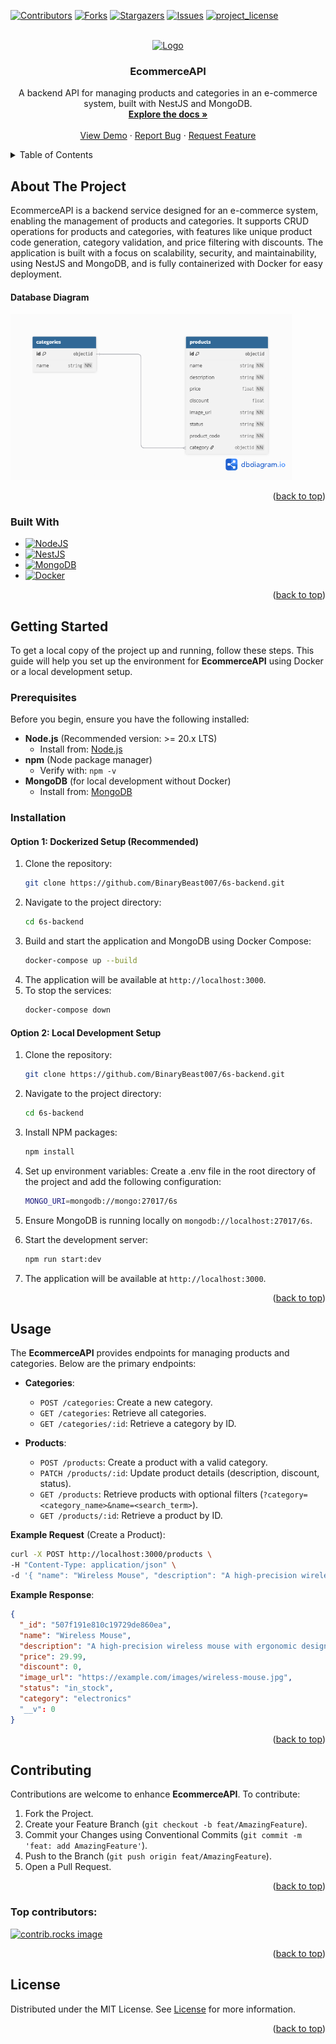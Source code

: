 <a id="readme-top"></a>

<!-- PROJECT SHIELDS -->

[![Contributors][contributors-shield]][contributors-url]
[![Forks][forks-shield]][forks-url]
[![Stargazers][stars-shield]][stars-url]
[![Issues][issues-shield]][issues-url]
[![project_license][license-shield]][license-url]

<!-- PROJECT LOGO -->
<br />
<div align="center">
  <a href="https://github.com/BinaryBeast007/6s-backend">
    <img src="https://img.icons8.com/fluency/96/shopping-cart.png" alt="Logo" width="80" height="80">
  </a>

<h3 align="center">EcommerceAPI</h3>

  <p align="center">
    A backend API for managing products and categories in an e-commerce system, built with NestJS and MongoDB.
    <br />
    <a href="https://github.com/BinaryBeast007/6s-backend"><strong>Explore the docs »</strong></a>
    <br />
    <br />
    <a href="https://github.com/BinaryBeast007/6s-backend">View Demo</a>
    ·
    <a href="https://github.com/BinaryBeast007/6s-backend/issues/new?labels=bug&template=bug-report---.md">Report Bug</a>
    ·
    <a href="https://github.com/BinaryBeast007/6s-backend/issues/new?labels=enhancement&template=feature-request---.md">Request Feature</a>
  </p>
</div>

<!-- TABLE OF CONTENTS -->
<details>
  <summary>Table of Contents</summary>
  <ol>
    <li>
      <a href="#about-the-project">About The Project</a>
      <ul>
        <li><a href="#built-with">Built With</a></li>
      </ul>
    </li>
    <li>
      <a href="#getting-started">Getting Started</a>
      <ul>
        <li><a href="#prerequisites">Prerequisites</a></li>
        <li><a href="#installation">Installation</a></li>
      </ul>
    </li>
    <li><a href="#usage">Usage</a></li>
    <li><a href="#roadmap">Roadmap</a></li>
    <li><a href="#contributing">Contributing</a></li>
    <li><a href="#license">License</a></li>
  </ol>
</details>

<!-- ABOUT THE PROJECT -->

## About The Project

EcommerceAPI is a backend service designed for an e-commerce system, enabling the management of products and categories. It supports CRUD operations for products and categories, with features like unique product code generation, category validation, and price filtering with discounts. The application is built with a focus on scalability, security, and maintainability, using NestJS and MongoDB, and is fully containerized with Docker for easy deployment.

#### Database Diagram

<img src="assets/6s-diagram.png" width="450px" />

<p align="right">(<a href="#readme-top">back to top</a>)</p>

### Built With

- [![NodeJS][NodeJS]][NodeJS-url]
- [![NestJS][NestJS]][NestJS-url]
- [![MongoDB][MongoDB]][MongoDB-url]
- [![Docker][Docker]][Docker-url]

<p align="right">(<a href="#readme-top">back to top</a>)</p>

<!-- GETTING STARTED -->

## Getting Started

To get a local copy of the project up and running, follow these steps. This guide will help you set up the environment for **EcommerceAPI** using Docker or a local development setup.

### Prerequisites

Before you begin, ensure you have the following installed:

- **Node.js** (Recommended version: >= 20.x LTS)
  - Install from: [Node.js][NodeJS-url]
- **npm** (Node package manager)
  - Verify with: `npm -v`
- **MongoDB** (for local development without Docker)
  - Install from: [MongoDB][MongoDB-url]

### Installation

#### Option 1: Dockerized Setup (Recommended)
1. Clone the repository:
   ```sh
   git clone https://github.com/BinaryBeast007/6s-backend.git
   ```
2. Navigate to the project directory:
   ```sh
   cd 6s-backend
   ```
3. Build and start the application and MongoDB using Docker Compose:
   ```sh
   docker-compose up --build
   ```
4. The application will be available at `http://localhost:3000`.
5. To stop the services:
   ```sh
   docker-compose down
   ```

#### Option 2: Local Development Setup
1. Clone the repository:
   ```sh
   git clone https://github.com/BinaryBeast007/6s-backend.git
   ```
2. Navigate to the project directory:
   ```sh
   cd 6s-backend
   ```
3. Install NPM packages:
   ```sh
   npm install
   ```
4. Set up environment variables: Create a .env file in the root directory of the project and add the following configuration:
   ```sh
   MONGO_URI=mongodb://mongo:27017/6s
   ```
   
6. Ensure MongoDB is running locally on `mongodb://localhost:27017/6s`.

7. Start the development server:
   ```sh
   npm run start:dev
   ```
8. The application will be available at `http://localhost:3000`.

<p align="right">(<a href="#readme-top">back to top</a>)</p>

<!-- USAGE EXAMPLES -->

## Usage

The **EcommerceAPI** provides endpoints for managing products and categories. Below are the primary endpoints:

- **Categories**:
  - `POST /categories`: Create a new category.
  - `GET /categories`: Retrieve all categories.
  - `GET /categories/:id`: Retrieve a category by ID.

- **Products**:
  - `POST /products`: Create a product with a valid category.
  - `PATCH /products/:id`: Update product details (description, discount, status).
  - `GET /products`: Retrieve products with optional filters (`?category=<category_name>&name=<search_term>`).
  - `GET /products/:id`: Retrieve a product by ID.

**Example Request** (Create a Product):
```bash
curl -X POST http://localhost:3000/products \
-H "Content-Type: application/json" \
-d '{ "name": "Wireless Mouse", "description": "A high-precision wireless mouse with ergonomic design.", "price": 29.99, "discount": 0, "image_url": "https://example.com/images/wireless-mouse.jpg", "status": "in_stock", "category": "electronics" }'
```

**Example Response**:
```json
{
  "_id": "507f191e810c19729de860ea",
  "name": "Wireless Mouse",
  "description": "A high-precision wireless mouse with ergonomic design.",
  "price": 29.99,
  "discount": 0,
  "image_url": "https://example.com/images/wireless-mouse.jpg",
  "status": "in_stock",
  "category": "electronics"
  "__v": 0
}
```



<p align="right">(<a href="#readme-top">back to top</a>)</p>

<!-- CONTRIBUTING -->

## Contributing

Contributions are welcome to enhance **EcommerceAPI**. To contribute:

1. Fork the Project.
2. Create your Feature Branch (`git checkout -b feat/AmazingFeature`).
3. Commit your Changes using Conventional Commits (`git commit -m 'feat: add AmazingFeature'`).
4. Push to the Branch (`git push origin feat/AmazingFeature`).
5. Open a Pull Request.

<p align="right">(<a href="#readme-top">back to top</a>)</p>

### Top contributors:

<a href="https://github.com/BinaryBeast007/6s-backend/graphs/contributors">
  <img src="https://contrib.rocks/image?repo=BinaryBeast007/6s-backend" alt="contrib.rocks image" />
</a>

<p align="right">(<a href="#readme-top">back to top</a>)</p>

<!-- LICENSE -->

## License

Distributed under the MIT License. See [License][License-url] for more information.

<p align="right">(<a href="#readme-top">back to top</a>)</p>

<!-- MARKDOWN LINKS & IMAGES -->

[contributors-shield]: https://img.shields.io/github/contributors/BinaryBeast007/6s-backend.svg?style=for-the-badge
[contributors-url]: https://github.com/BinaryBeast007/6s-backend/graphs/contributors
[forks-shield]: https://img.shields.io/github/forks/BinaryBeast007/6s-backend.svg?style=for-the-badge
[forks-url]: https://github.com/BinaryBeast007/6s-backend/network/members
[stars-shield]: https://img.shields.io/github/stars/BinaryBeast007/6s-backend.svg?style=for-the-badge
[stars-url]: https://github.com/BinaryBeast007/6s-backend/stargazers
[issues-shield]: https://img.shields.io/github/issues/BinaryBeast007/6s-backend.svg?style=for-the-badge
[issues-url]: https://github.com/BinaryBeast007/6s-backend/issues
[license-shield]: https://img.shields.io/github/license/BinaryBeast007/6s-backend.svg?style=for-the-badge
[license-url]: https://github.com/BinaryBeast007/6s-backend/blob/main/LICENSE
[NodeJS-url]: https://nodejs.org/
[NodeJS]: https://img.shields.io/badge/node.js-6DA55F?style=for-the-badge&logo=node.js&logoColor=white
[NestJS-url]: https://nestjs.com/
[NestJS]: https://img.shields.io/badge/nestjs-%23E0234E.svg?style=for-the-badge&logo=nestjs&logoColor=white
[MongoDB-url]: https://www.mongodb.com/
[MongoDB]: https://img.shields.io/badge/MongoDB-%234ea94b.svg?style=for-the-badge&logo=mongodb&logoColor=white
[Docker-url]: https://www.docker.com/
[Docker]: https://img.shields.io/badge/docker-%230db7ed.svg?style=for-the-badge&logo=docker&logoColor=white
[License-url]: https://github.com/BinaryBeast007/6s-backend/blob/main/LICENSE